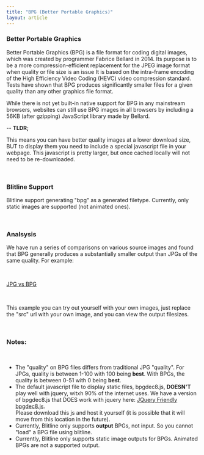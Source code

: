 ```yaml
---
title: "BPG (Better Portable Graphics)"
layout: article
---
```


### Better Portable Graphics

Better Portable Graphics (BPG) is a file format for coding digital images, which was created by programmer Fabrice Bellard in 2014. Its purpose is to be a more compression-efficient replacement for the JPEG image format when quality or file size is an issue It is based on the intra-frame encoding of the High Efficiency Video Coding (HEVC) video compression standard. Tests have shown that BPG produces significantly smaller files for a given quality than any other graphics file format.

While there is not yet built-in native support for BPG in any mainstream browsers, websites can still use BPG images in all browsers by including a 56KB (after gzipping) JavaScript library made by Bellard.

-- **TLDR;**

This means you can have better quality images at a lower download size, BUT to display them you need to include a special javascript file in your webpage. This javascript is pretty larger, but once cached locally will not need to be re-downloaded.

<br/>

### Blitline Support

Blitline support generating "bpg" as a generated filetype. Currently, only static images are supported (not animated ones).

<br/>

### Analsysis

We have run a series of comparisons on various source images and found that BPG generally produces a substantially smaller output than JPGs of the same quality. For example:

<br/>

[JPG vs BPG](http://www.blitline.com/docs/gist_runner?gist_id=56f4d218a22c7d1cfffd) 

<br/>

This example you can try out yourself with your own images, just replace the "src" url with your own image, and you can view the output filesizes.

<br/>

### Notes:

<br/>

- The "quality" on BPG files differs from traditional JPG "quality". For JPGs, quality is between 1-100 with 100 being **best**. With BPGs, the quality is between 0-51 with 0 being **best**.
- The default javascript file to display static files, bpgdec8.js, **DOESN'T** play well with jquery, witxh 90% of the internet uses. We have a version of bpgdec8.js that DOES work with jquery here: [JQuery Friendly bpgdec8.js](http://cdn.blitline.com/javascripts/bpgdec8.js). <br/>Please download this js and host it yourself (it is possible that it will move from this location in the future).
- Currently, Blitline only supports **output** BPGs, not input. So you cannot "load" a BPG file using blitline.
- Currently, Blitline only supports static image outputs for BPGs. Animated BPGs are not a supported output.



